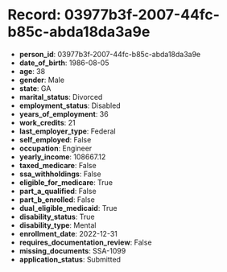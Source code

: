 # Record: 03977b3f-2007-44fc-b85c-abda18da3a9e

- **person_id**: 03977b3f-2007-44fc-b85c-abda18da3a9e
- **date_of_birth**: 1986-08-05
- **age**: 38
- **gender**: Male
- **state**: GA
- **marital_status**: Divorced
- **employment_status**: Disabled
- **years_of_employment**: 36
- **work_credits**: 21
- **last_employer_type**: Federal
- **self_employed**: False
- **occupation**: Engineer
- **yearly_income**: 108667.12
- **taxed_medicare**: False
- **ssa_withholdings**: False
- **eligible_for_medicare**: True
- **part_a_qualified**: False
- **part_b_enrolled**: False
- **dual_eligible_medicaid**: True
- **disability_status**: True
- **disability_type**: Mental
- **enrollment_date**: 2022-12-31
- **requires_documentation_review**: False
- **missing_documents**: SSA-1099
- **application_status**: Submitted
